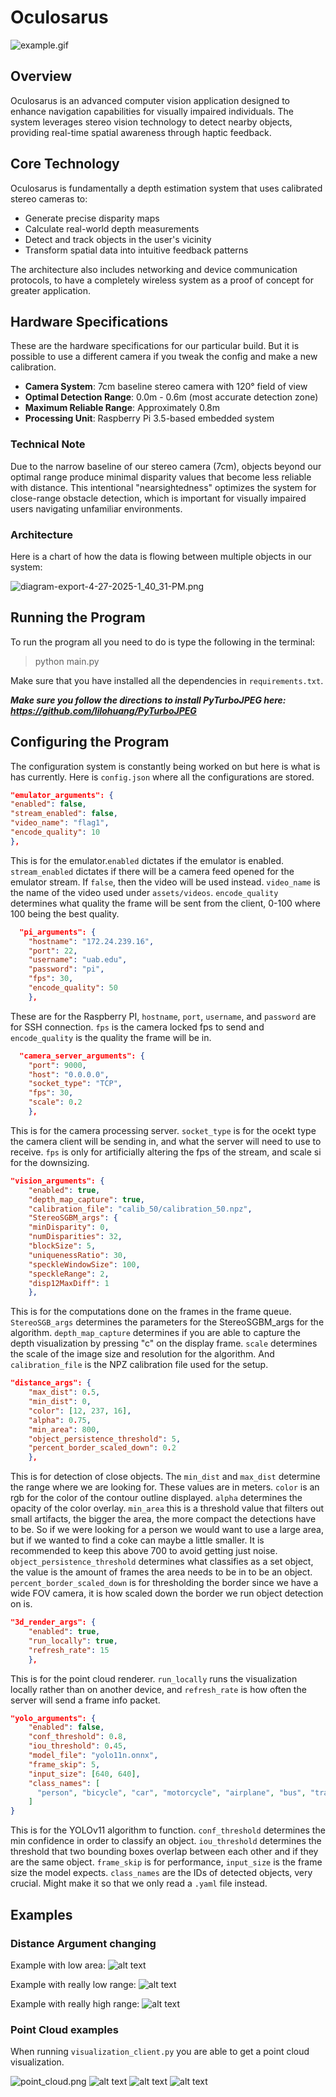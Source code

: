 # Oculosarus

![example.gif](assets/presentation/example.gif)

## Overview

Oculosarus is an advanced computer vision application designed to enhance navigation capabilities for visually impaired
individuals. The system leverages stereo vision technology to detect nearby objects, providing real-time spatial
awareness through haptic feedback.

## Core Technology

Oculosarus is fundamentally a depth estimation system that uses calibrated stereo cameras to:

- Generate precise disparity maps
- Calculate real-world depth measurements
- Detect and track objects in the user's vicinity
- Transform spatial data into intuitive feedback patterns

The architecture also includes networking and device communication protocols, to have a completely wireless system as a
proof of concept for greater application.

## Hardware Specifications

These are the hardware specifications for our particular build. But it is possible to use a different camera if you
tweak the config and make a new calibration.

- **Camera System**: 7cm baseline stereo camera with 120° field of view
- **Optimal Detection Range**: 0.0m - 0.6m (most accurate detection zone)
- **Maximum Reliable Range**: Approximately 0.8m
- **Processing Unit**: Raspberry Pi 3.5-based embedded system
### Technical Note

Due to the narrow baseline of our stereo camera (7cm), objects beyond our optimal range produce minimal
disparity values that become less reliable with distance. This intentional "nearsightedness" optimizes the
system for close-range obstacle detection, which is important for visually impaired users navigating
unfamiliar environments.

### Architecture

Here is a chart of how the data is flowing between multiple objects in our system:

![diagram-export-4-27-2025-1_40_31-PM.png](assets/presentation/diagram-export-4-27-2025-1_40_31-PM.png)

## Running the Program

To run the program all you need to do is type the following in the terminal:

>
> python main.py
>
Make sure that you have installed all the dependencies in `requirements.txt`.

***Make sure you follow the directions to install PyTurboJPEG here: https://github.com/lilohuang/PyTurboJPEG***

## Configuring the Program

The configuration system is constantly being worked on but here is what is has currently. Here is `config.json` where
all the configurations are stored.

```json
"emulator_arguments": {
"enabled": false,
"stream_enabled": false,
"video_name": "flag1",
"encode_quality": 10
},
```

This is for the emulator.`enabled` dictates if the emulator is enabled.
`stream_enabled` dictates if there will be a camera feed opened for the emulator stream. If `false`, then the video will
be used instead.
`video_name` is the name of the video used under `assets/videos`. `encode_quality` determines what quality the frame
will be sent from the client, 0-100 where 100 being the best quality.

```json
  "pi_arguments": {
    "hostname": "172.24.239.16",
    "port": 22,
    "username": "uab.edu",
    "password": "pi",
    "fps": 30,
    "encode_quality": 50
    },
```

These are for the Raspberry PI, `hostname`, `port`, `username`, and `password` are for SSH connection. `fps` is the
camera locked fps to send and `encode_quality` is the quality the frame will be in.

```json
  "camera_server_arguments": {
    "port": 9000,
    "host": "0.0.0.0",
    "socket_type": "TCP",
    "fps": 30,
    "scale": 0.2
    },
```

This is for the camera processing server. `socket_type` is for the ocekt type the camera client will be sending in, and
what the server will need to use to receive. `fps` is only for artificially altering the fps of the stream, and scale si
for the downsizing.

```json
"vision_arguments": {
    "enabled": true,
    "depth_map_capture": true,
    "calibration_file": "calib_50/calibration_50.npz",
    "StereoSGBM_args": {
    "minDisparity": 0,
    "numDisparities": 32,
    "blockSize": 5,
    "uniquenessRatio": 30,
    "speckleWindowSize": 100,
    "speckleRange": 2,
    "disp12MaxDiff": 1
    },
```

This is for the computations done on the frames in the frame queue. `StereoSGB_args` determines the parameters for the
StereoSGBM_args for the algorithm.
`depth_map_capture` determines if you are able to capture the depth visualization by pressing "c" on the display
frame. `scale` determines the scale of the image size and resolution for the algorithm.
And `calibration_file` is the NPZ calibration file used for the setup.

```json
"distance_args": {
    "max_dist": 0.5,
    "min_dist": 0,
    "color": [12, 237, 16],
    "alpha": 0.75,
    "min_area": 800,
    "object_persistence_threshold": 5,
    "percent_border_scaled_down": 0.2
    },
```

This is for detection of close objects. The `min_dist` and `max_dist` determine the range where we are looking for.
These values are in meters.
`color` is an rgb for the color of the contour outline displayed. `alpha` determines the opacity of the color overlay.
`min_area` this is a threshold value that filters out small artifacts, the bigger the area, the more compact the
detections have to be.
So if we were looking for a person we would want to use a large area, but if we wanted to find a coke can maybe a little
smaller.
It is recommended to keep this above 700 to avoid getting just noise. `object_persistence_threshold` determines what
classifies as a set object, the value is the amount of frames the area needs to be in to be an object.
`percent_border_scaled_down` is for thresholding the border since we have a wide FOV camera, it is how scaled down the
border we run object detection on is.

```json
"3d_render_args": {
    "enabled": true,
    "run_locally": true,
    "refresh_rate": 15
    },
```

This is for the point cloud renderer. `run_locally` runs the visualization locally rather than on another device,
and `refresh_rate` is how often the server will send a frame info packet.

```json
"yolo_arguments": {
    "enabled": false,
    "conf_threshold": 0.8,
    "iou_threshold": 0.45,
    "model_file": "yolo11n.onnx",
    "frame_skip": 5,
    "input_size": [640, 640],
    "class_names": [
      "person", "bicycle", "car", "motorcycle", "airplane", "bus", "train", "truck", "boat", ...
    ]
}
```

This is for the YOLOv11 algorithm to function. `conf_threshold` determines the min confidence in order to classify an
object. `iou_threshold` determines the threshold that two bounding boxes overlap between each other and if they are the
same object.
`frame_skip` is for performance, `input_size` is the frame size the model expects. `class_names` are the IDs of detected
objects, very crucial. Might make it so that we only read a `.yaml` file instead.

## Examples

### Distance Argument changing

Example with low area:
![alt text](assets/images/low_area.jpg "Low area")

Example with really low range:
![alt text](assets/images/low_range.jpg "Low range")

Example with really high range:
![alt text](assets/images/high_range.jpg "High range")

### Point Cloud examples

When running `visualization_client.py` you are able to get a point cloud visualization.

![point_cloud.png](assets/presentation/point_cloud.png)
![alt text](assets/images/point_cloud1.png "Point Cloud 1")
![alt text](assets/images/point_cloud2.png "Point Cloud 2")
![alt text](assets/images/point_cloud3.png "Point Cloud 3")